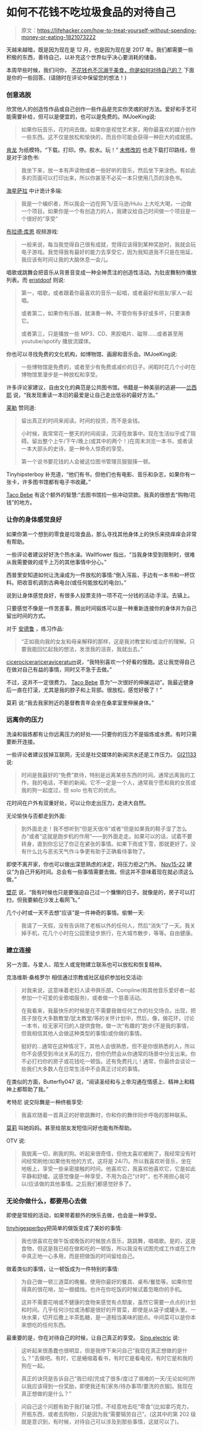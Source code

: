 # 如何不花钱不吃垃圾食品的对待自己

> 原文：<https://lifehacker.com/how-to-treat-yourself-without-spending-money-or-eating-1821073222>

天越来越暗，既是因为现在是 12 月，也是因为现在是 2017 年。我们都需要一些积极的东西，善待自己，以补充这个世界似乎决心要消耗的储备。



本周早些时候，我们问你， [不花钱也不沉溺于美食，你是如何对待自己的？](https://lifehacker.com/how-do-you-treat-yourself-without-spending-money-or-ind-1820950366) 下面是你的一些回答。(请随时在评论中保留您的想法！)

### **创意逃脱**

欣赏他人的创造性作品或自己创作一些作品是充实你灵魂的好方法。爱好和手艺可能需要补给，但可以是便宜的，也可以是免费的。IMJoeKing说:

> 如果你玩音乐，花时间去做。如果你是视觉艺术家，用你最喜欢的媒介创作一些东西。这不仅是放松和愉快的，而且你可能会获得一种巨大的成就感。

[肯龙](https://lifehacker.com/1821019970) 为纸模特。“下载。打印。停。胶水。玩！” [未修改的](https://lifehacker.com/1821042245) 也走下载打印路线，但是对于涂色书:

> 我坐下来，放一本有声读物或者一些好听的音乐，然后坐下来涂色。有如此多的页面可以打印出来，所以你甚至不必买一本只使用几页的涂色书。

[海星萨拉](https://lifehacker.com/1821012176) 中计诡计多端:

> 我是一个编织者，所以我会一边在网飞/亚马逊/Hulu 上大吃大喝，一边做一个项目。如果你是一个有创造力的人，我建议给自己时间做一个项目是一个很好的“享受”

[布拉德·库恩](https://lifehacker.com/1821012565) 视频游戏:

> 一般来说，每当我觉得自己很有成就，觉得应该得到某种奖励时，我就会玩电子游戏。我觉得我有最好的能力去享受它，因为我知道我不只是在拖延，我应该有时间让我的大脑休息一会儿。

唱歌或跳舞会把音乐从背景音变成一种全神贯注的创造性活动。为肚皮舞制作播放列表。而 [eristdoof](https://lifehacker.com/1821041372) 则说:

> 第一，唱歌，或者跟着你最喜欢的音乐一起唱，或者最好和朋友/家人一起唱。
> 
> 或者第二，如果你有乐器，就演奏一种。不管你有多好或多坏，只要演奏它。
> 
> 或者第三，只是播放一些 MP3、CD、黑胶唱片、磁带……或者甚至用 youtube/spotify 播放流媒体。

你也可以寻找免费的文化机构，如博物馆、画廊和音乐会。IMJoeKing说:

> 一些博物馆是免费的，或者至少有免费或减价的日子。闲暇时花几个小时在博物馆里漫步是一种放松和享受。

许多评论家建议，自由文化的典范是公共图书馆。书籍是一种美丽的逃避——[兰西耶](https://lifehacker.com/1821012743) 说，“我发现重读一本旧的最爱是让自己走出低谷的最好方法。”

[莱勒](https://lifehacker.com/1821012133) 赞同道:

> 留出真正的时间来阅读。时间的投资，而不是金钱。
> 
> 小时候，我常常花一整天的时间阅读，沉浸在故事中。现在生活似乎成了阻碍。留出整个上午/下午/晚上(或其中的两个！)在周末浏览一本书，或者读一本大部头的史诗，是一种令人惊奇的享受。
> 
> 第一个说书要花钱的人会被这位图书管理员狠狠揍一顿。

Tinyhipsterboy 补充道，“他们有书，但他们也有电影、音乐和杂志，如果你有一张卡，许多图书馆都有电子书收藏。”

[Taco Bebe](https://lifehacker.com/1821028929) 有这个额外的智慧:“去图书馆捡一些冲动贷款。我真的很想去“购物/花钱”的地方。

### **让你的身体感觉良好**

如果你第一个想到的零食是垃圾食品，那么寻找其他身体上的快乐来挠痒痒会非常有帮助。

一些评论者建议好好洗个热水澡。Wallflower 指出，“当我身体受到限制时，很难从我需要做的成千上万的其他事情中分心。”

西普里安知道如何让洗澡成为一件放松的事情:“倒入泻盐，手边有一本书和一杯饮料。把收音机调到古典电台(或任何能放松的电台)。”

说到让身体感觉良好，有很多人投票支持一项不花一分钱的活动:手淫。去镇上。

只要感觉不像是一件苦差事，腾出时间锻炼可以是一种重新连接你的身体并为自己留出时间的方式。

对于 [安德鲁](https://lifehacker.com/1821016386) ，练习作品:

> “正如我向我的女友和母亲解释的那样，这是我对教堂和/或治疗的理解。只要我能回忆起我的想法，发泄我的沮丧，我就出去。”

[cicerocicerariceraviceratum](https://lifehacker.com/1821018425)说，“我特别喜欢一个好看的慢跑。这让我觉得自己在做对自己有益的事情，同时又不急于去做。”

不过，这并不一定很费力。 [Taco Bebe](https://lifehacker.com/1821028929) 意为“一次很好的伸展运动”。我最近健身后一直在打滚，尤其是我的脖子和上背部。很放松，感觉好极了！”

莫莉 说:“我去我家附近的基督教青年会坐在桑拿室里伸展身体。”

### 远离你的压力

洗澡和锻炼都有让你远离压力的好处——只要你的压力不是锻炼或水费。有时只需要断开连接。

一些评论者建议拔掉互联网，无论是社交媒体的新闻洪水还是工作压力。 [Gl21133](https://lifehacker.com/1821011976) 说:

> 时间是我最好的“免费”款待，特别是远离某些东西的时间。通常远离我的工作，我的电话，不断的新闻。它不一定是一个人，通常我宁愿和我的女孩或我的狗一起度过，但 solo 也有它的优点。

花时间在户外有双重好处，可以让你走出压力，走进大自然。

无论愉快与否都走到外面:

> 到外面走走！我不想听到“但是天很冷”或者“但是如果我的鞋子湿了怎么办”或者“这就是跑步机的作用”——到外面走走。如果可以的话，试着不要转身，直到你忘记了你正在紧张的事情。如果下雨或下雪，那就更好了。没有什么比与恶劣天气作斗争更有助于正确看待事物了。

即使不离开家，你也可以做出深思熟虑的决定，将压力拒之门外。 [Nov15-22](https://lifehacker.com/1821012400) 建议“为自己开拓时间。总会有一些事情需要去做。但这并不意味着现在就必须这么做。”

[壁花](https://lifehacker.com/1821017175) 说，“我有时候也只是要强迫自己过一个慵懒的日子。就像是的，房子可以打扫，但我要躺在沙发上看网飞。”

几个小时或一天不去想“应该”是一件神奇的事情。偷懒一天:

> 我请了一天假，没有告诉除了老板以外的任何人，然后“消失”了一天。我关掉手机，花几个小时在公园里徒步旅行，在大城市散步，等等。自由健康。

### **建立连接**

另一方面，与爱人、陌生人或宠物建立联系也可以放松和恢复精神。

克洛维斯·桑格罗尔 相信通过宗教或社区组织参加社交活动:

> 对我来说，这意味着老妇人读书俱乐部，Compline(和其他音乐爱好者一起参加一个可爱的全歌唱服务)，或者做一个慈善活动。
> 
> 在我看来，我最快乐的时候是在不需要我做任何工作的社交场合。出现，把孩子放在大多数教堂/犹太教堂/等的关怀计划中，然后，像，做花环，讨论一本书，给无家可归的人提供食物，做一次“有趣的”跑步(不是我的事情，但我相信其他人会做这种类型的事情)或你做的事情。
> 
> 挺好的...通常在这种情况下，其他人会很熟悉，但不是你很熟悉的人，所以你不会感受到冷淡关系的压力，但你仍然会从你通常的场景中分支出来。你不必打扫你的房子或花钱吃一顿饭。还有免费托儿！通常，你最终会谈论一些我们大多数人在日常生活中不会真正讨论的事情。

在类似的方面，Butterfly047 说，“阅读圣经和与上帝沟通在情感上、精神上和精神上都帮助了我。”

考特尼 说交际舞是一种终极享受:

> 我喜欢随着一首真正的好歌跳舞时，你和你的舞伴同步呼吸的那种联系。

[莫莉](https://lifehacker.com/1821015510) 叫她妈妈。甚至给朋友发短信问好也能有所帮助。

OTV 说:

> 我脱离一切，刷我的狗。听起来很奇怪，但他太喜欢被刷了，我经常没有时间经常刷他(如果他有他的方式，这将是 24/7)。所以我喜欢听音乐，坐在地板上，享受一些亲密接触的时间。他喜欢它，我喜欢他喜欢它，它是如此平静和舒缓。这感觉像是一种享受，不用为自己“计时”，也不用担心我可以/应该做的其他事情。之后我们都感觉好多了。

### 无论你做什么，都要用心去做

即使是常规的活动，如果带着额外的快乐去做，也会是一种享受。

[tinyhigesperboy](https://lifehacker.com/1821014407)把简单的做饭变成了美妙的事情:

> 我也很喜欢在做午饭或晚饭的时候放点音乐，跳跳舞，唱唱歌。是的，这是食物，但这是我已经在做和吃的一顿饭，所以我没有试图完成工作或在工作中真正地一心多用，而是把做饭的时间留给自己。

做着类似的事情，让一顿饭成为一件特别的事情:

> 为自己做一顿三道菜的晚餐。使用你最好的餐具、桌布/餐垫等。如果你觉得真的很花哨，加一根蜡烛。也许在你吃饭的时候试着忽略你的手机。
> 
> 这并不需要花哨或不健康的食物来感觉有点颓废，虽然它需要一点点的计划和时间。几乎任何沙拉或汤都是很好的开胃菜，即使是从袋子或罐头里。一块水果，切开后撒上半茶匙糖，是一道相当美味的甜点。中间菜可以是你本来想吃的任何东西。

最重要的是，你在对待自己的时候，让自己真正的享受。 [Sing.electric](https://lifehacker.com/1821014518) 说:

> 这听起来很愚蠢也很明显，但是我停下来问自己“我现在真正想做的是什么？”去做吧。有时，它是蜷缩着看书，有时它是看电视，有时它是和我的狗在一起。
> 
> 真正的诀窍是告诉自己“我已经[完成了很多/度过了艰难的一天/无论如何]所以我应该得到一份奖励，即使我还有[家务/待办事项/要洗的衣服]。我现在真正想做的是什么？”

> 问自己这个问题有助于我打破习惯，不经意地去吃“零食”(比如拿巧克力，开瓶东西，或者去购物)，只是因为我“需要犒劳自己”。(这其中的第 202 级就是意识到，有时候，对待自己可以涉及到那些事情，这就可以了)。